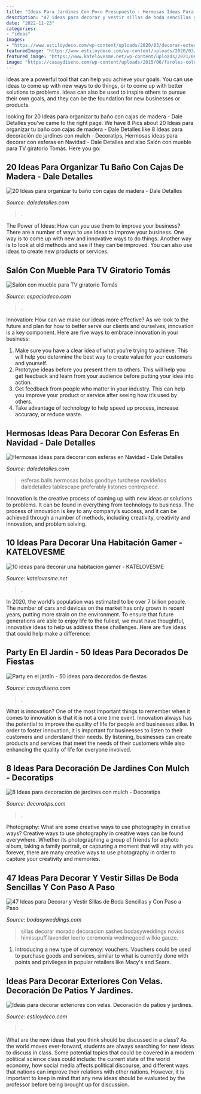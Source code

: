 ```yaml
---
title: "Ideas Para Jardines Con Poco Presupuesto : Hermosas Ideas Para Decorar Con Esferas En Navidad"
description: "47 ideas para decorar y vestir sillas de boda sencillas y con paso a paso"
date: "2022-11-23"
categories:
- "ideas"
images:
- "https://www.estiloydeco.com/wp-content/uploads/2020/03/decorar-exteriores-con-velas-11.jpg"
featuredImage: "https://www.estiloydeco.com/wp-content/uploads/2020/03/decorar-exteriores-con-velas-11.jpg"
featured_image: "https://www.katelovesme.net/wp-content/uploads/2021/06/habitacion-gamer-06.png"
image: "https://casaydiseno.com/wp-content/uploads/2015/06/faroles-colores-muebles-madera.jpg"
---
```



Ideas are a powerful tool that can help you achieve your goals. You can use ideas to come up with new ways to do things, or to come up with better solutions to problems. Ideas can also be used to inspire others to pursue their own goals, and they can be the foundation for new businesses or products.

	

		
looking for 20 Ideas para organizar tu baño con cajas de madera - Dale Detalles you've came to the right page. We have 8 Pics about 20 Ideas para organizar tu baño con cajas de madera - Dale Detalles like 8 Ideas para decoración de jardines con mulch - Decoratips, Hermosas ideas para decorar con esferas en Navidad - Dale Detalles and also Salón con mueble para TV giratorio Tomás. Here you go:
		
    
## 20 Ideas Para Organizar Tu Baño Con Cajas De Madera - Dale Detalles

<img loading=lazy src="https://www.daledetalles.com/wp-content/uploads/2020/06/organiza-tu-baño-con-cajas-y-repisas-de-madera8.jpg" onerror="this.onerror=null;this.src='https://tse1.mm.bing.net/th?id=OIP.NVkR0mHp9HaepQXvzTuwZAHaJ6&amp;pid=15.1';" alt="20 Ideas para organizar tu baño con cajas de madera - Dale Detalles">

_Source: daledetalles.com_

>. 

	

The Power of Ideas: How can you use them to improve your business?
There are a number of ways to use ideas to improve your business. One way is to come up with new and innovative ways to do things. Another way is to look at old methods and see if they can be improved. You can also use ideas to create new products or services.

    
## Salón Con Mueble Para TV Giratorio Tomás

<img loading=lazy src="https://www.espaciodeco.com/img/photos/000/044/539/espacio_large.jpg" onerror="this.onerror=null;this.src='https://tse4.mm.bing.net/th?id=OIP.79ZEMIz2J0WPrs20dLQLKQHaLE&amp;pid=15.1';" alt="Salón con mueble para TV giratorio Tomás">

_Source: espaciodeco.com_

>. 

	

Innovation: How can we make our ideas more effective?
As we look to the future and plan for how to better serve our clients and ourselves, innovation is a key component. Here are five ways to embrace innovation in your business: 
1. Make sure you have a clear idea of what you’re trying to achieve. This will help you determine the best way to create value for your customers and yourself. 
2. Prototype ideas before you present them to others. This will help you get feedback and learn from your audience before putting your idea into action. 
3. Get feedback from people who matter in your industry. This can help you improve your product or service after seeing how it’s used by others. 
4. Take advantage of technology to help speed up process, increase accuracy, or reduce waste.

    
## Hermosas Ideas Para Decorar Con Esferas En Navidad - Dale Detalles

<img loading=lazy src="https://i1.wp.com/www.daledetalles.com/wp-content/uploads/2016/09/Ideas-para-decorar-con-esferas-en-Navidad14.jpg?resize=630%2C840" onerror="this.onerror=null;this.src='https://tse1.mm.bing.net/th?id=OIP.JDpA8Rs_HqwRdj3CqX65KwHaJ4&amp;pid=15.1';" alt="Hermosas ideas para decorar con esferas en Navidad - Dale Detalles">

_Source: daledetalles.com_

>esferas balls hermosas bolas goodbye turchese navideños daledetalles tablescape preferably listones centrepiece. 

	

Innovation is the creative process of coming up with new ideas or solutions to problems. It can be found in everything from technology to business. The process of innovation is key to any company’s success, and it can be achieved through a number of methods, including creativity, creativity and innovation, and problem solving.

    
## 10 Ideas Para Decorar Una Habitación Gamer - KATELOVESME

<img loading=lazy src="https://www.katelovesme.net/wp-content/uploads/2021/06/habitacion-gamer-06.png" onerror="this.onerror=null;this.src='https://tse3.mm.bing.net/th?id=OIP.otU9-Bmuzi-aYBaPTflxRAHaFj&amp;pid=15.1';" alt="10 ideas para decorar una habitación gamer - KATELOVESME">

_Source: katelovesme.net_

>. 

	

In 2020, the world’s population was estimated to be over 7 billion people. The number of cars and devices on the market has only grown in recent years, putting more strain on the environment. To ensure that future generations are able to enjoy life to the fullest, we must have thoughtful, innovative ideas to help us address these challenges. Here are five ideas that could help make a difference: 

    
## Party En El Jardín - 50 Ideas Para Decorados De Fiestas

<img loading=lazy src="https://casaydiseno.com/wp-content/uploads/2015/06/faroles-colores-muebles-madera.jpg" onerror="this.onerror=null;this.src='https://tse2.mm.bing.net/th?id=OIP.XPHhxEZ4dTepNiCqszxyowHaJ3&amp;pid=15.1';" alt="Party en el jardín - 50 ideas para decorados de fiestas">

_Source: casaydiseno.com_

>. 

	

What is innovation?
One of the most important things to remember when it comes to innovation is that it is not a one time event. Innovation always has the potential to improve the quality of life for people and businesses alike. In order to foster innovation, it is important for businesses to listen to their customers and understand their needs. By listening, businesses can create products and services that meet the needs of their customers while also enhancing the quality of life for everyone involved.

    
## 8 Ideas Para Decoración De Jardines Con Mulch - Decoratips

<img loading=lazy src="https://decoratips.com/wp-content/uploads/2021/07/7-18.jpg" onerror="this.onerror=null;this.src='https://tse3.mm.bing.net/th?id=OIP.2JkrkPlNrKI321oyUA-n1wHaJ4&amp;pid=15.1';" alt="8 Ideas para decoración de jardines con mulch - Decoratips">

_Source: decoratips.com_

>. 

	

Photography: What are some creative ways to use photography in creative ways?
Creative ways to use photography in creative ways can be found everywhere. Whether its photographing a group of friends for a photo album, taking a family portrait, or capturing a moment that will stay with you forever, there are many creative ways to use photography in order to capture your creativity and memories.

    
## 47 Ideas Para Decorar Y Vestir Sillas De Boda Sencillas Y Con Paso A Paso

<img loading=lazy src="https://bodasyweddings.com/wp-content/uploads/2017/02/Decoracion-de-sillas-en-morado.jpg" onerror="this.onerror=null;this.src='https://tse3.mm.bing.net/th?id=OIP.2MGoZaVBoYHGslUC73zq7gHaOX&amp;pid=15.1';" alt="47 Ideas para Decorar y Vestir Sillas de Boda Sencillas y Con Paso a Paso">

_Source: bodasyweddings.com_

>sillas decorar morado decoracion sashes bodasyweddings novios himisspuff lavender leerlo ceremonia wedmegood wilkie gauze. 

	

1. Introducing a new type of currency: vouchers. Vouchers could be used to purchase goods and services, similar to what is currently done with points and privileges in popular retailers like Macy's and Sears. 

    
## Ideas Para Decorar Exteriores Con Velas. Decoración De Patios Y Jardines.

<img loading=lazy src="https://www.estiloydeco.com/wp-content/uploads/2020/03/decorar-exteriores-con-velas-11.jpg" onerror="this.onerror=null;this.src='https://tse1.mm.bing.net/th?id=OIP.jWDBd90NLEpO7hTGWq_SzQHaKV&amp;pid=15.1';" alt="Ideas para decorar exteriores con velas. Decoración de patios y jardines.">

_Source: estiloydeco.com_

>. 

	

What are the new ideas that you think should be discussed in a class?
As the world moves ever-forward, students are always searching for new ideas to discuss in class. Some potential topics that could be covered in a modern political science class could include: the current state of the world economy, how social media affects political discourse, and different ways that nations can improve their relations with other nations. However, it is important to keep in mind that any new ideas should be evaluated by the professor before being brought up for discussion.

